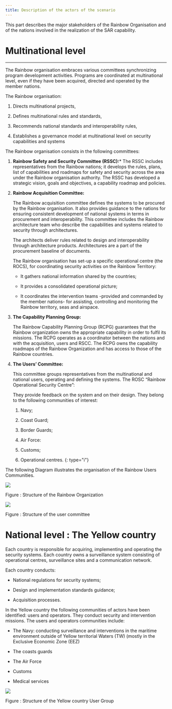 ```yaml
---
title: Description of the actors of the scenario
---
```


This part describes the major stakeholders of the Rainbow Organisation
and of the nations involved in the realization of the SAR capability.

# Multinational level
------------------------------------------------------------------------------------------------------------------

The Rainbow organisation embraces various committees synchronizing
program development activities. Programs are coordinated at
multinational level, even if they have been acquired, directed and
operated by the member nations.

The Rainbow organisation:

1.  Directs multinational projects,

2.  Defines multinational rules and standards,

3.  Recommends national standards and interoperability rules,

4.  Establishes a governance model at multinational level on security
    capabilities and systems

The Rainbow organisation consists in the following committees:

1. **Rainbow Safety and Security Committee (RSSC):***
   The RSSC includes representatives from the Rainbow nations; it
   develops the rules, plans, list of capabilities and roadmaps for
   safety and security across the area under the Rainbow organisation
   authority. The RSSC has developed a strategic vision, goals and
   objectives, a capability roadmap and policies.

2. **Rainbow Acquisition Committee:**

   The Rainbow acquisition committee defines the systems to be procured
   by the Rainbow organisation. It also provides guidance to the nations
   for ensuring consistent development of national systems in terms in
   procurement and interoperability. This committee includes the Rainbow
   architecture team who describe the capabilities and systems related to
   security through architectures.

   The architects deliver rules related to design and interoperability
   through architecture products. Architectures are a part of the
   procurement baseline of documents.

   The Rainbow organisation has set-up a specific operational centre (the
   ROCS), for coordinating security activities on the Rainbow Territory:

   -   It gathers national information shared by the countries;

   -   It provides a consolidated operational picture;

   -   It coordinates the intervention teams -provided and commanded by the
       member nations- for assisting, controlling and monitoring the
       Rainbow territory, seas and airspace.

3. **The Capability Planning Group:**

   The Rainbow Capability Planning Group (RCPG) guarantees that the
   Rainbow organization owns the appropriate capability in order to
   fulfil its missions. The RCPG operates as a coordinator between the
   nations and with the acquisition, users and RSCC. The RCPG owns the
   capability roadmaps of the Rainbow Organization and has access to
   those of the Rainbow countries.

4. **The Users’ Committee:**

   This committee groups representatives from the multinational and
   national users, operating and defining the systems. The ROSC “Rainbow
   Operational Security Centre”:

   They provide feedback on the system and on their design. They belong
   to the following communities of interest:

   1. Navy;

   2. Coast Guard;

   3. Border Guards;

   4. Air Force:

   5.  Customs;

   6. Operational centres.
   {: type="i"}

The following Diagram illustrates the organisation of the Rainbow Users
Communities.

![](media/image7.png)

Figure : Structure of the Rainbow
Organization

![](media/image8.jpeg)

Figure : Structure of the user committee


# National level : The Yellow country

Each country is responsible for acquiring, implementing and operating
the security systems. Each country owns a surveillance system consisting
of operational centres, surveillance sites and a communication network.

Each country conducts:

-   National regulations for security systems;

-   Design and implementation standards guidance;

-   Acquisition processes.

In the Yellow country the following communities of actors have been
identified: users and operators. They conduct security and
intervention missions. The users and operators communities include:

-   The Navy: conducting surveillance and interventions in the maritime
    environment outside of Yellow territorial Waters (TW) (mostly in the
    Exclusive Economic Zone (EEZ)

-   The coasts guards

-   The Air Force

-   Customs

-   Medical services


![](media/image9.png)

Figure : Structure of the Yellow country User Group
